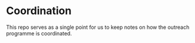 # Coordination
This repo serves as a single point for us to keep notes on how the outreach programme is coordinated.
